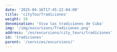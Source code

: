 ```yaml
---
date: '2025-04-16T17:45:22-04:00'
title: 'cityTourTradiciones'
weight: 19
denomination: 'Viva las tradiciones de Cuba'
img: '/img/excursions/Tradiciones.png'
address: '/es/excursions/city_tours/tradiciones'
id: 'tradiciones'
parent: '/services/excursions/'
---
```

